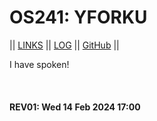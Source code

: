 ---
---

# OS241: YFORKU

|| [LINKS](LINKS/) || [LOG](TXT/mylog.txt) || [GitHub](https://github.com/yforku/os241/) ||

I have spoken!

<br><b>
#### REV01: Wed 14 Feb 2024 17:00
<br>

